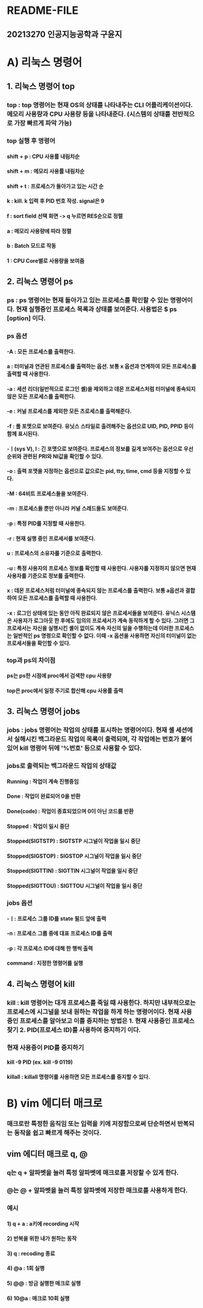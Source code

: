 # README-FILE
## 20213270 인공지능공학과 구윤지

# A) 리눅스 명령어

## 1. 리눅스 명령어 top
###   top : top 명령어는 현재 OS의 상태를 나타내주는 CLI 어플리케이션이다. 메모리 사용량과 CPU 사용량 등을 나타내준다. (시스템의 상태를 전반적으로 가장 빠르게 파악 가능)

###   top 실행 후 명령어
#### shift + p : CPU 사용률 내림차순
#### shift + m : 메모리 사용률 내림차순
#### shift + t : 프로세스가 돌아가고 있는 시간 순
#### k : kill. k 입력 후 PID 번호 작성. signal은 9
#### f : sort field 선택 화면 -> q 누르면 RES순으로 정렬
#### a : 메모리 사용량에 따라 정렬
#### b : Batch 모드로 작동
#### 1 : CPU Core별로 사용량을 보여줌

## 2. 리눅스 명령어 ps
###   ps : ps 명령어는 현재 돌아가고 있는 프로세스를 확인할 수 있는 명령어이다. 현재 실행중인 프로세스 목록과 상태를 보여준다. 사용법은 $ ps [option] 이다.        

###   ps 옵션 
####  -A : 모든 프로세스를 출력한다. 
####  a : 터미널과 연관된 프로세스를 출력하는 옵션. 보통 x 옵션과 연계하여 모든 프로세스를 출력할 때 사용한다. 
####  -a : 세션 리더(일반적으로 로그인 셸)을 제외하고 데몬 프로세스처럼 터미널에 종속되지 않은 모든 프로세스를 출력한다. 
####  -e : 커널 프로세스를 제외한 모든 츠로세스를 출력해준다.
####  -f : 풀 포맷으로 보여준다. 유닛스 스타일로 출려해주는 옵션으로 UID, PID, PPID 등이 함께 표시된다. 
####  -ㅣ(sys V), l : 긴 포맷으로 보여준다. 프로세스의 정보를 길게 보여주는 옵션으로 우선순위와 관련된 PRI와 NI값을 확인할 수 있다. 
####  -o : 출력 포맷을 지정하는 옵션으로 값으로는 pid, tty, time, cmd 등을 지정할 수 있다.
####  -M : 64비트 프로세스들을 보여준다. 
####  -m : 프로세스들 뿐만 아니라 커널 스레드들도 보여준다.
####  -p : 특정 PID를 지정할 때 사용한다.
####  -r : 현재 실행 중인 프로세서를 보여준다.
####  u : 프로세스의 소유자를 기준으로 출력한다.
####  -u : 특정 사용자의 프로세스 정보를 확인할 때 사용한다. 사용자를 지정하지 않으면 현재 사용자를 기준으로 정보를 출력한다.
####  x : 데몬 프로세스처럼 터미널에 종속되지 않는 프로세스를 출력한다. 보통 a옵션과 결합하여 모든 프로세스를 출력할 때 사용한다.
####  -x : 로그인 상태에 있는 동안 아직 완료되지 않은 프로세서들을 보여준다. 유닉스 시스템은 사용자가 로그아웃 한 후에도 임의의 프로세서가 계속 동작하게 할 수 있다. 그러면 그 프로세서는 자신을 실행시킨 셸이 없이도 계속 자신의 일을 수행하는데 이러한 프로세스는 일반적인 ps 명령으로 확인할 수 없다. 이때 -x 옵션을 사용하면 자신의 터미널이 없는 프로세서들을 확인할 수 있다. 

### top과 ps의 차이점 
#### ps는 ps한 시점에 proc에서 검색한 cpu 사용량
#### top은 proc에서 일정 주기로 합산해 cpu 사용률 출력

## 3. 리눅스 명령어 jobs
###   jobs : jobs 명령어는 작업의 상태를 표시하는 명령어이다. 현재 셸 세션에서 실해시킨 백그라운드 작업의 목록이 출력되며, 각 작업에는 번호가 붙어 있어 kill 명령어 뒤에 '%번호' 등으로 사용할 수 있다. 

### jobs로 출력되는 백그라운드 작업의 상태값
#### Running : 작업이 계속 진행중임
#### Done : 작업이 완료되어 0을 반환
#### Done(code) : 작업이 종효되었으며 0이 아닌 코드를 반환
#### Stopped : 작업이 일시 중단
#### Stopped(SIGTSTP) : SIGTSTP 시그널이 작업을 일시 중단
#### Stopped(SIGSTOP) : SIGSTOP 시그널이 작업을 일시 중단
#### Stopped(SIGTTIN) : SIGTTIN 시그널이 작업을 일시 중단
#### Stopped(SIGTTOU) : SIGTTOU 시그널이 작업을 일시 중단

### jobs 옵션
#### -ㅣ: 프로세스 그룹 ID를 state 필드 앞에 출력
#### -n : 프로세스 그룹 중에 대표 프로세스 ID를 출력
#### -p : 각 프로세스 ID에 대해 한 행씩 출력
#### command : 지정한 명령어를 실행

## 4. 리눅스 명령어 kill
###   kill : kill 명령어는 대개 프로세스를 죽일 때 사용한다. 하지만 내부적으로는 프로세스에 시그널을 보내 원하는 작업을 하게 하는 명령어이다. 현재 사용중인 프로세스를 알아보고 이를 중지하는 방법은 1. 현재 사용중인 프로세스 찾기 2. PID(프로세스 ID)를 사용하여 중지하기 이다. 

### 현재 사용중이 PID를 중지하기
#### kill -9 PID (ex. kill -9 0119)
#### killall : killall 명령어를 사용하면 모든 프로세스를 중지할 수 있다. 


# B) vim 에디터 매크로 
### 매크로란 특정한 움직임 또는 입력을 키에 저장함으로써 단순하면서 반복되는 동작을 쉽고 빠르게 해주는 것이다. 

## vim 에디터 매크로 q, @
### q는 q + 알파벳을 눌러 특정 알파벳에 매크로를 저장할 수 있게 한다.
### @는 @ + 알파벳을 눌러 특정 알파벳에 저장한 매크로를 사용하게 한다.

### 예시
#### 1) q + a : a키에 recording 시작
#### 2) 반복을 위한 내가 원하는 동작
#### 3) q : recoding 종료
#### 4) @a : 1회 실행
#### 5) @@ : 방금 실행한 매크로 실행
#### 6) 10@a : 매크로 10회 실행
